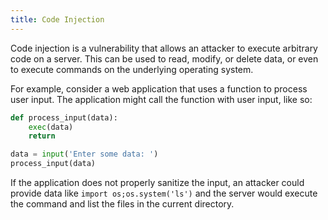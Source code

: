 ```yaml
---
title: Code Injection
---
```


Code injection is a vulnerability that allows an attacker to execute arbitrary code on a server. This can be used to read, modify, or delete data, or even to execute commands on the underlying operating system.

For example, consider a web application that uses a function to process user input. The application might call the function with user input, like so:

```python
def process_input(data):
    exec(data)
    return

data = input('Enter some data: ')
process_input(data)
```

If the application does not properly sanitize the input, an attacker could provide data like `import os;os.system('ls')` and the server would execute the command and list the files in the current directory.


